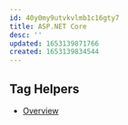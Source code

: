 ```yaml
---
id: 40y0my9utvkvlmb1c16gty7
title: ASP.NET Core
desc: ''
updated: 1653139871766
created: 1653139834544
---
```


## Tag Helpers

- [Overview](https://docs.microsoft.com/en-us/aspnet/core/mvc/views/tag-helpers/intro)
